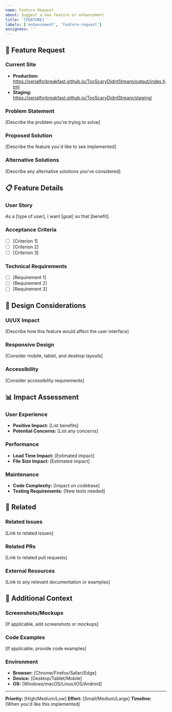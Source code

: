 ```yaml
---
name: Feature Request
about: Suggest a new feature or enhancement
title: '[FEATURE] '
labels: ['enhancement', 'feature-request']
assignees: ''
---
```


## 🎯 Feature Request

### Current Site
- **Production:** https://serialforbreakfast.github.io/TooScaryDidntStream/output/index.html
- **Staging:** https://serialforbreakfast.github.io/TooScaryDidntStream/staging/

### Problem Statement
[Describe the problem you're trying to solve]

### Proposed Solution
[Describe the feature you'd like to see implemented]

### Alternative Solutions
[Describe any alternative solutions you've considered]

## 📋 Feature Details

### User Story
As a [type of user], I want [goal] so that [benefit].

### Acceptance Criteria
- [ ] [Criterion 1]
- [ ] [Criterion 2]
- [ ] [Criterion 3]

### Technical Requirements
- [ ] [Requirement 1]
- [ ] [Requirement 2]
- [ ] [Requirement 3]

## 🎨 Design Considerations

### UI/UX Impact
[Describe how this feature would affect the user interface]

### Responsive Design
[Consider mobile, tablet, and desktop layouts]

### Accessibility
[Consider accessibility requirements]

## 📊 Impact Assessment

### User Experience
- **Positive Impact:** [List benefits]
- **Potential Concerns:** [List any concerns]

### Performance
- **Load Time Impact:** [Estimated impact]
- **File Size Impact:** [Estimated impact]

### Maintenance
- **Code Complexity:** [Impact on codebase]
- **Testing Requirements:** [New tests needed]

## 🔗 Related

### Related Issues
[Link to related issues]

### Related PRs
[Link to related pull requests]

### External Resources
[Link to any relevant documentation or examples]

## 📝 Additional Context

### Screenshots/Mockups
[If applicable, add screenshots or mockups]

### Code Examples
[If applicable, provide code examples]

### Environment
- **Browser:** [Chrome/Firefox/Safari/Edge]
- **Device:** [Desktop/Tablet/Mobile]
- **OS:** [Windows/macOS/Linux/iOS/Android]

---

**Priority:** [High/Medium/Low]
**Effort:** [Small/Medium/Large]
**Timeline:** [When you'd like this implemented] 